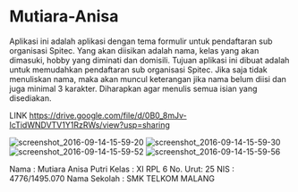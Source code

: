 # Mutiara-Anisa

Aplikasi ini adalah aplikasi dengan tema formulir untuk pendaftaran sub organisasi Spitec. Yang akan diisikan adalah nama, kelas yang akan dimasuki, hobby yang diminati dan domisili. Tujuan aplikasi ini dibuat adalah untuk memudahkan pendaftaran sub organisasi Spitec. Jika saja tidak menuliskan nama, maka akan muncul keterangan jika nama belum diisi dan juga minimal 3 karakter. Diharapkan agar menulis semua isian yang disediakan.

LINK https://drive.google.com/file/d/0B0_8mJv-IcTidWNDVTV1Y1RzRWs/view?usp=sharing

![screenshot_2016-09-14-15-59-20](https://cloud.githubusercontent.com/assets/22170430/18506657/4016d02a-7a97-11e6-933c-95d11a06ef33.png)
![screenshot_2016-09-14-15-59-30](https://cloud.githubusercontent.com/assets/22170430/18506659/4024f52e-7a97-11e6-88af-f428099230af.png)
![screenshot_2016-09-14-15-59-52](https://cloud.githubusercontent.com/assets/22170430/18506660/402768c2-7a97-11e6-8e5b-c7ec41780f76.png)
![screenshot_2016-09-14-15-59-56](https://cloud.githubusercontent.com/assets/22170430/18506658/401f004c-7a97-11e6-91ac-138615bc7c2f.png)


Nama : Mutiara Anisa Putri
Kelas : XI RPL 6
No. Urut: 25
NIS : 4776/1495.070
Nama Sekolah : SMK TELKOM MALANG
